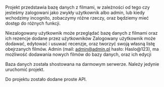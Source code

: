 Projekt przedstawia bazę danych z filmami, w zależności od tego czy jesteśmy zalogowani jako zwykły użytkownik albo admin, lub kiedy wchodzimy incognito, zobaczymy różne rzeczy, oraz będziemy mieć dostęp do różnych funkcji.

Niezalogowany użytkownik może przeglądać bazę danych z filmami oraz ich rezencje dodane przez użytkowników
Zalogowany użytkownik może dodawać, edytować i usuwać recenzje, oraz tworzyć swoją własną listę obejrzanych filmów.
Admin (mail: admin@admin.pl hasło: Haslo@123), ma możliwość dodawania nowych filmów do bazy danych, oraz ich edycji

Baza danych została shostowana na darmowym serwerze. Należy jedynie uruchomić projekt.

Do projektu zostało dodane proste API.
